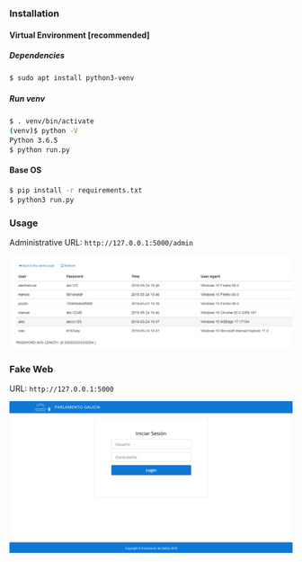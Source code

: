 ### Installation
#### Virtual Environment [recommended]
##### Dependencies
```sh
$ sudo apt install python3-venv
```
##### Run venv
```sh
$ . venv/bin/activate
(venv)$ python -V
Python 3.6.5
$ python run.py
```
#### Base OS
```sh
$ pip install -r requirements.txt
$ python3 run.py
```

### Usage

Administrative URL: ```http://127.0.0.1:5000/admin```

![](img.png)

### Fake Web

URL: ```http://127.0.0.1:5000```

![](fake_web.png)
